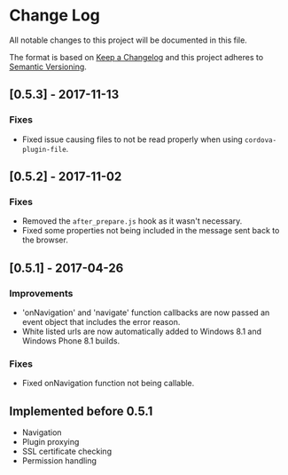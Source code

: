 # Change Log
All notable changes to this project will be documented in this file.

The format is based on [Keep a Changelog](http://keepachangelog.com/)
and this project adheres to [Semantic Versioning](http://semver.org/).

## [0.5.3] - 2017-11-13
### Fixes
- Fixed issue causing files to not be read properly when using `cordova-plugin-file`.

## [0.5.2] - 2017-11-02
### Fixes
- Removed the `after_prepare.js` hook as it wasn't necessary.
- Fixed some properties not being included in the message sent back to the browser.

## [0.5.1] - 2017-04-26

### Improvements
- 'onNavigation' and 'navigate' function callbacks are now passed an event object that includes the error reason.
- White listed urls are now automatically added to Windows 8.1 and Windows Phone 8.1 builds.

### Fixes
- Fixed onNavigation function not being callable.

## Implemented before 0.5.1
- Navigation
- Plugin proxying
- SSL certificate checking
- Permission handling